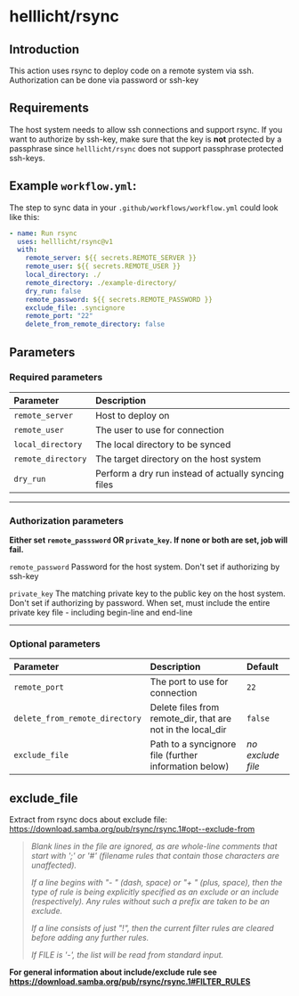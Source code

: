 # helllicht/rsync

## Introduction
This action uses rsync to deploy code on a remote system via ssh. 
Authorization can be done via password or ssh-key

## Requirements
The host system needs to allow ssh connections and support rsync.
If you want to authorize by ssh-key, make sure that the key is **not** protected by a passphrase since `helllicht/rsync` does not support passphrase protected ssh-keys.

## Example `workflow.yml`:
The step to sync data in your `.github/workflows/workflow.yml` could look like this:

```yml
- name: Run rsync
  uses: helllicht/rsync@v1
  with:
    remote_server: ${{ secrets.REMOTE_SERVER }}
    remote_user: ${{ secrets.REMOTE_USER }}
    local_directory: ./
    remote_directory: ./example-directory/
    dry_run: false
    remote_password: ${{ secrets.REMOTE_PASSWORD }}
    exclude_file: .syncignore
    remote_port: "22"
    delete_from_remote_directory: false
```

## Parameters
### Required parameters

| Parameter | Description
| :--- | :--- |
| `remote_server` | Host to deploy on
| `remote_user` | The user to use for connection
| `local_directory` | The local directory to be synced
| `remote_directory` | The target directory on the host system
| `dry_run` | Perform a dry run instead of actually syncing files

---

### Authorization parameters
**Either set `remote_passsword` OR `private_key`. If none or both are set, job will fail.**

`remote_password` Password for the host system. Don't set if authorizing by ssh-key

`private_key` The matching private key to the public key on the host system. Don't set if authorizing by password. When set, must include the entire private key file - including begin-line and end-line

---

### Optional parameters
| Parameter | Description | Default
| :--- | :--- | :--- |
| `remote_port` | The port to use for connection | `22`
| `delete_from_remote_directory` | Delete files from remote_dir, that are not in the local_dir | `false`
| `exclude_file` | Path to a syncignore file (further information below) | _no exclude file_


## exclude_file

Extract from rsync docs about exclude file: https://download.samba.org/pub/rsync/rsync.1#opt--exclude-from

> _Blank lines in the file are ignored, as are whole-line comments that start with ';' or '#' (filename rules that contain those characters are unaffected)._
> 
> _If a line begins with "- " (dash, space) or "+ " (plus, space), then the type of rule is being explicitly specified as an exclude or an include (respectively). Any rules without such a prefix are taken to be an exclude._
> 
> _If a line consists of just "!", then the current filter rules are cleared before adding any further rules._
> 
> _If FILE is '-', the list will be read from standard input._

**For general information about include/exclude rule see https://download.samba.org/pub/rsync/rsync.1#FILTER_RULES**

